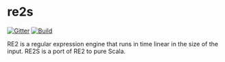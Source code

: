 # re2s

[![Gitter](https://badges.gitter.im/MasseGuillaume/re2s.svg)](https://gitter.im/MasseGuillaume/re2s)
[![Build](https://api.travis-ci.org/MasseGuillaume/re2s.svg?branch=master)](https://travis-ci.org/MasseGuillaume/re2s)

RE2 is a regular expression engine that runs in time linear in the size of the input. RE2S is a port of RE2 to pure Scala.


